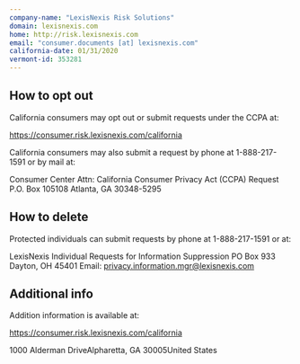 ```yaml
---
company-name: "LexisNexis Risk Solutions"
domain: lexisnexis.com
home: http://risk.lexisnexis.com
email: "consumer.documents [at] lexisnexis.com"
california-date: 01/31/2020
vermont-id: 353281
---
```

## How to opt out


California consumers may opt out or submit requests under the CCPA at:

https://consumer.risk.lexisnexis.com/california

California consumers may also submit a request by phone at 1-888-217-1591 or by mail at: 

Consumer Center
Attn: California Consumer Privacy Act (CCPA) Request
 P.O. Box 105108
Atlanta, GA 30348-5295

## How to delete


Protected individuals can submit requests by phone at 1-888-217-1591 or at:

LexisNexis Individual Requests for Information Suppression
PO Box 933 
Dayton, OH 45401 
Email: privacy.information.mgr@lexisnexis.com

## Additional info


Addition information is available at: 

https://consumer.risk.lexisnexis.com/california

1000 Alderman DriveAlpharetta, GA 30005United States














